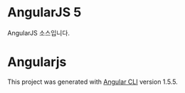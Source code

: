 # AngularJS 5 
AngularJS 소스입니다.

# Angularjs
This project was generated with [Angular CLI](https://github.com/angular/angular-cli) version 1.5.5.

